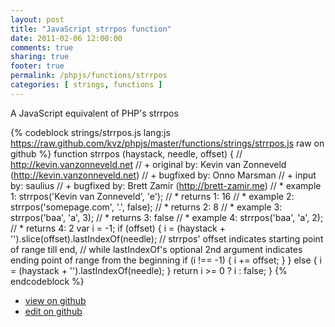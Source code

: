 ```yaml
---
layout: post
title: "JavaScript strrpos function"
date: 2011-02-06 12:00:00
comments: true
sharing: true
footer: true
permalink: /phpjs/functions/strrpos
categories: [ strings, functions ]
---
```

A JavaScript equivalent of PHP's strrpos
<!-- more -->
{% codeblock strings/strrpos.js lang:js https://raw.github.com/kvz/phpjs/master/functions/strings/strrpos.js raw on github %}
function strrpos (haystack, needle, offset) {
    // http://kevin.vanzonneveld.net
    // +   original by: Kevin van Zonneveld (http://kevin.vanzonneveld.net)
    // +   bugfixed by: Onno Marsman
    // +   input by: saulius
    // +   bugfixed by: Brett Zamir (http://brett-zamir.me)
    // *     example 1: strrpos('Kevin van Zonneveld', 'e');
    // *     returns 1: 16
    // *     example 2: strrpos('somepage.com', '.', false);
    // *     returns 2: 8
    // *     example 3: strrpos('baa', 'a', 3);
    // *     returns 3: false
    // *     example 4: strrpos('baa', 'a', 2);
    // *     returns 4: 2
    var i = -1;
    if (offset) {
        i = (haystack + '').slice(offset).lastIndexOf(needle); // strrpos' offset indicates starting point of range till end,
        // while lastIndexOf's optional 2nd argument indicates ending point of range from the beginning
        if (i !== -1) {
            i += offset;
        }
    } else {
        i = (haystack + '').lastIndexOf(needle);
    }
    return i >= 0 ? i : false;
}
{% endcodeblock %}
<ul>
 <li><a href="https://github.com/kvz/phpjs/blob/master/functions/strings/strrpos.js">view on github</a></li>
 <li><a href="https://github.com/kvz/phpjs/edit/master/functions/strings/strrpos.js">edit on github</a></li>
</ul>
